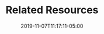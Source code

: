 ---
title: "Related Resources"
date: 2019-11-07T11:17:11-05:00
draft: false
content: ""
menu: 
    main:
        name: "Related Resources"
---